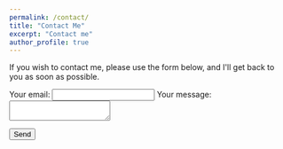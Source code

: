 ```yaml
---
permalink: /contact/
title: "Contact Me"
excerpt: "Contact me"
author_profile: true
---
```


If you wish to contact me, please use the form below, and I'll get back to you as soon as possible.

<form
  action="https://formspree.io/mrgzpqbv"
  method="POST"
>
  <label>
    Your email:
    <input type="text" name="_replyto">
  </label>
  <label>
    Your message:
    <textarea name="message"></textarea>
  </label>

  <!-- your other form fields go here -->

  <button type="submit">Send</button>
</form>